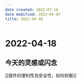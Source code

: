 ```yaml
---
date created: 2022-07-18
date modified: 2023-03-07
title: 2022-04-18
---
```


# 2022-04-18

## 今天的灵感或闪念

[[插件的便利性及安全性，如何权衡]]
